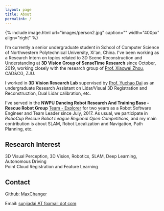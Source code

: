 ```yaml
---
layout: page
title: About
permalink: /
---
```


{% include image.html url="images/person2.jpg" caption="" width="400px" align="right" %}

I’m currently a senior undergraduate student in School of Computer Science of Northwestern Polytechnical University, Xi'an, China. I've been working as a Research Intern on topics related to 3D Scene Reconstruction and Understanding at **3D Vision Group of SenseTime Research** since October, 2019, working closely with the research group of [Prof. Xiaowei Zhou], CAD&CG, ZJU.

I worked in **3D Vision Research Lab** supervised by [Prof. Yuchao Dai] as an undergraduate Research Assistant on Lidar/Visual 3D Registration and Reconstruction, Dual Lidar calibration, etc.

I've served in the **NWPU Dancing Robot Research And Training Base - Rescue Robot Group** [Team - Explorer] for two years as a Robot Software Engineer and Team Leader since July, 2017. 
As usual, we participate in *RoboCup Rescue Robot League Regional Open Competitions*, and my main contribution is about SLAM, Robot Localization and Navigation, Path Planning, etc.

## Research Interest
3D Visual Perception, 3D Vision, Robotics, SLAM, Deep Learning, Autonomous Driving <br />
Point Cloud Registration and Feature Learning

## Contact

<!-- Rebel base <br /> -->
Github: [MaxChanger] <br />
<!-- Galaxy far far away<br /> -->
Email: [sunjiadai AT foxmail dot com]

[Prof. Xiaowei Zhou]: http://www.cad.zju.edu.cn/home/xzhou
[Prof. Yuchao Dai]: https://scholar.google.com/citations?user=fddAbqsAAAAJ&hl=en
[MaxChanger]: https://github.com/MaxChanger
[sunjiadai AT foxmail dot com]: mailto:sunjiadai@foxmail.com
[Team - Explorer]: https://github.com/team-explorer-rescue-robot/
